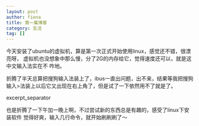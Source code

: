 ```yaml
---
layout: post
author: fiona
title: 第一篇博客
category: 生活
tag: []
---
```


<p>今天安装了ubuntu的虚拟机，算是第一次正式开始使用linux，感觉还不错，很漂亮呀，
虚拟机也没想象中那么慢，分了2G的内存给它，觉得速度还可以，就是这中文输入法实在不
咋地。</p>

<p>折腾了半天总算把搜狗输入法装上了，ibus一直出问题，出不来，结果等我把搜狗输入>法装上以后它又出现在右上角了，但是试了一下依然用不了就是了。</p>

 excerpt_separator
<p>也是折腾了一下午加一晚上啊，不过尝试新的东西总是有趣的，感受了linux下安装软件
觉得好爽，输入几行命令，就开始刷刷刷了～</p>

